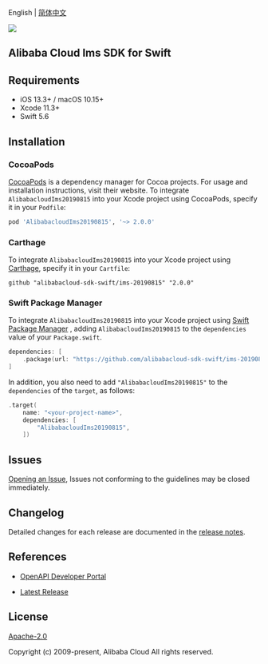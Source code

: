 English | [简体中文](README-CN.md)

![](https://aliyunsdk-pages.alicdn.com/icons/AlibabaCloud.svg)

## Alibaba Cloud Ims SDK for Swift

## Requirements

- iOS 13.3+ / macOS 10.15+
- Xcode 11.3+
- Swift 5.6

## Installation

### CocoaPods

[CocoaPods](https://cocoapods.org) is a dependency manager for Cocoa projects. For usage and installation instructions, visit their website. To integrate `AlibabacloudIms20190815` into your Xcode project using CocoaPods, specify it in your `Podfile`:

```ruby
pod 'AlibabacloudIms20190815', '~> 2.0.0'
```

### Carthage

To integrate `AlibabacloudIms20190815` into your Xcode project using [Carthage](https://github.com/Carthage/Carthage), specify it in your `Cartfile`:

```ogdl
github "alibabacloud-sdk-swift/ims-20190815" "2.0.0"
```

### Swift Package Manager

To integrate `AlibabacloudIms20190815` into your Xcode project using [Swift Package Manager](https://swift.org/package-manager/) , adding `AlibabacloudIms20190815` to the `dependencies` value of your `Package.swift`.

```swift
dependencies: [
    .package(url: "https://github.com/alibabacloud-sdk-swift/ims-20190815.git", from: "2.0.0")
]
```

In addition, you also need to add `"AlibabacloudIms20190815"` to the `dependencies` of the `target`, as follows:

```swift
.target(
    name: "<your-project-name>",
    dependencies: [
        "AlibabacloudIms20190815",
    ])
```

## Issues

[Opening an Issue](https://github.com/alibabacloud-sdk-swift/ims-20190815/issues/new), Issues not conforming to the guidelines may be closed immediately.

## Changelog

Detailed changes for each release are documented in the [release notes](./ChangeLog.txt).

## References

* [OpenAPI Developer Portal](https://next.api.alibabacloud.com/home)
- [Latest Release](https://github.com/alibabacloud-sdk-swift/ims-20190815)

## License

[Apache-2.0](http://www.apache.org/licenses/LICENSE-2.0)

Copyright (c) 2009-present, Alibaba Cloud All rights reserved.
